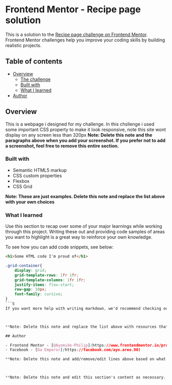 # Frontend Mentor - Recipe page solution

This is a solution to the [Recipe page challenge on Frontend Mentor](https://www.frontendmentor.io/challenges/recipe-page-KiTsR8QQKm). Frontend Mentor challenges help you improve your coding skills by building realistic projects. 

## Table of contents

- [Overview](#overview)
  - [The challenge](#the-challenge)
  - [Built with](#built-with)
  - [What I learned](#what-i-learned)
- [Author](#author)


## Overview
This is a webpage i designed for my challenge. In this chsllenge i used some important CSS property to make it 
look responsive, note this site wont display on any screen less than 320px
**Note: Delete this note and the paragraphs above when you add your screenshot. If you prefer not to add a screenshot, feel free to remove this entire section.**

### Built with

- Semantic HTML5 markup
- CSS custom properties
- Flexbox
- CSS Grid

**Note: These are just examples. Delete this note and replace the list above with your own choices**

### What I learned

Use this section to recap over some of your major learnings while working through this project. Writing these out and providing code samples of areas you want to highlight is a great way to reinforce your own knowledge.

To see how you can add code snippets, see below:

```html
<h1>Some HTML code I'm proud of</h1>
```
```css
.grid-container{
    display: grid;
    grid-template-rows: 1fr 1fr;
    grid-template-columns: 1fr 1fr;
    justify-items: flex-start;
    row-gap: 10px;
    font-family: cursive;
}
```S
If you want more help with writing markdown, we'd recommend checking out [The Markdown Guide](https://www.markdownguide.org/) to learn more.



**Note: Delete this note and replace the list above with resources that helped you during the challenge. These could come in handy for anyone viewing your solution or for yourself when you look back on this project in the future.**

## Author

- Frontend Mentor - [@Ayomide-Philip](https://www.frontendmentor.io/profile/@Ayomide-Philip)
- Facebook - [Da Emperor](https://facebook.com/ayo.areo.90)

**Note: Delete this note and add/remove/edit lines above based on what links you'd like to share.**



**Note: Delete this note and edit this section's content as necessary. If you completed this challenge by yourself, feel free to delete this section entirely.**
